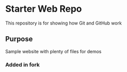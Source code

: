 # Starter Web Repo

This repository is for showing how Git and GitHub work

## Purpose

Sample website with plenty of files for demos

### Added in fork